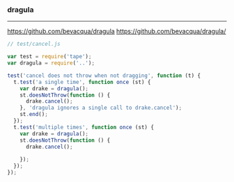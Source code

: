 ### dragula
---
https://github.com/bevacqua/dragula
https://github.com/bevacqua/dragula/

```js
// test/cancel.js

var test = require('tape');
var dragula = require('..');

test('cancel does not throw when not dragging', function (t) {
  t.test('a single time', function once (st) {
    var drake = dragula();
    st.doesNotThrow(function () {
      drake.cancel();
    }, 'dragula ignores a single call to drake.cancel');
    st.end();
  });
  t.test('multiple times', function once (st) {
    var drake = dragula();
    st.doesNotThrow(function () {
      drake.cancel();
      
    });
  });
});

```

```
```

```
```


